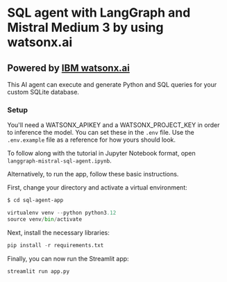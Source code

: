 # SQL agent with LangGraph and Mistral Medium 3 by using watsonx.ai

## Powered by [IBM watsonx.ai](https://www.ibm.com/granite)

This AI agent can execute and generate Python and SQL queries for your custom SQLite database.

### Setup 
You'll need a WATSONX_APIKEY and a WATSONX_PROJECT_KEY in order to inference the model. You can set these in the `.env` file. Use the `.env.example` file as a reference for how yours should look.

To follow along with the tutorial in Jupyter Notebook format, open `langgraph-mistral-sql-agent.ipynb`.

Alternatively, to run the app, follow these basic instructions.

First, change your directory and activate a virtual environment:

```sh
$ cd sql-agent-app
```

```python
virtualenv venv --python python3.12
source venv/bin/activate
```

Next, install the necessary libraries:

```python
pip install -r requirements.txt
```

Finally, you can now run the Streamlit app:

```python
streamlit run app.py
```
